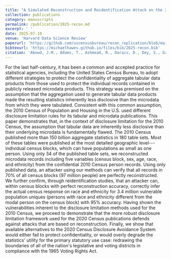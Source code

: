 ```yaml
---
title: "A Simulated Reconstruction and Reidentification Attack on the 2010 U.S. Census"
collection: publications
category: manuscripts
permalink: /publication/2025-recon.md
excerpt: ' '
date: 2025-07-10
venue: 'Harvard Data Science Review'
paperurl: 'https://github.com/uscensusbureau/recon_replication/blob/main/manuscript/hdsr/Main Text (2025-07-11).pdf'
bibtexurl: 'https://michaelhawes.github.io/files/bib/2025-recon.bib'
citation: 'Abowd, J.M., Adams, T., Ashmead, R., Darais, D., Dey, S., Garfinkel, S.L., Goldschlag, N., Hawes, M.B., Kifer, D., Leclerc, P., Lew, E., Moore, S., Rodríguez, R., Tadros, R.N., and Vilhuber, L. (forthcoming). A Simulated Reconstruction and Reidentification Attack on the 2010 U.S. Census. Harvard Data Science Review.'
---
```

For the last half-century, it has been a common and accepted practice for statistical agencies, including the United States Census Bureau, to adopt different strategies to protect the confidentiality of aggregate tabular data products from those used to protect the individual records contained in publicly released microdata products. This strategy was premised on the assumption that the aggregation used to generate tabular data products made the resulting statistics inherently less disclosive than the microdata from which they were tabulated. Consistent with this common assumption, the 2010 Census of Population and Housing in the U.S. used different disclosure limitation rules for its tabular and microdata publications. This paper demonstrates that, in the context of disclosure limitation for the 2010 Census, the assumption that tabular data are inherently less disclosive than their underlying microdata is fundamentally flawed. The 2010 Census published more than 150 billion aggregate statistics in 180 table sets. Most of these tables were published at the most detailed geographic level---individual census blocks, which can have populations as small as one person. Using only 34 of the published table sets, we reconstructed microdata records including five variables (census block, sex, age, race, and ethnicity) from the confidential 2010 Census person records. Using only published data, an attacker using our methods can verify that all records in 70% of all census blocks (97 million people) are perfectly reconstructed. We further confirm, through reidentification studies, that an attacker can, within census blocks with perfect reconstruction accuracy, correctly infer the actual census response on race and ethnicity for 3.4 million vulnerable population uniques (persons with race and ethnicity different from the modal person on the census block) with 95% accuracy. Having shown the vulnerabilities inherent to the disclosure limitation methods used for the 2010 Census, we proceed to demonstrate that the more robust disclosure limitation framework used for the 2020 Census publications defends against attacks that are based on reconstruction. Finally, we show that available alternatives to the 2020 Census Disclosure Avoidance System would either fail to protect confidentiality, or would overly degrade the statistics' utility for the primary statutory use case: redrawing the boundaries of all of the nation's legislative and voting districts in compliance with the 1965 Voting Rights Act.
